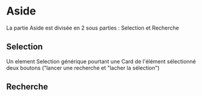 # Aside

La partie Aside est divisée en 2 sous parties : Selection et Recherche

## Selection
Un element Selection générique pourtant une Card de l'élément sélectionné
deux boutons ("lancer une recherche et "lacher la sélection")

## Recherche

